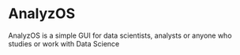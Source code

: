 # AnalyzOS
 AnalyzOS is a simple GUI for data scientists, analysts or anyone who studies or work with Data Science 
